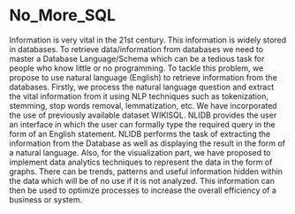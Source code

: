 
# No_More_SQL

Information is very vital in the 21st century. This information is widely stored in databases. To retrieve data/information from databases we need to master a Database Language/Schema which can be a tedious task for people who know little or no programming. To tackle this problem, we propose to use natural language (English) to retrieve information from the databases. Firstly, we process the natural language question and extract the vital information from it using NLP techniques such as tokenization, stemming, stop words removal, lemmatization, etc. We have incorporated the use of previously available dataset WIKISQL. 
NLIDB provides the user an interface in which the user can formally type the required query in the form of an English statement. NLIDB performs the task of extracting the information from the Database as well as displaying the result in the form of a natural language. Also, for the visualization part, we have proposed to implement data analytics techniques to represent the data in the form of graphs. There can be trends, patterns and useful information hidden within the data which will be of no use if it is not analyzed. This information can then be used to optimize processes to increase the overall efficiency of a business or system.


